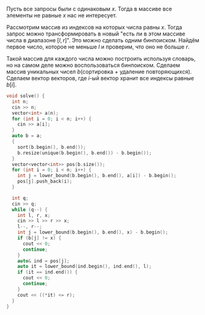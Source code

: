 Пусть все запросы были с одинаковым $x$. Тогда в массиве все элементы не равные $x$ нас не интересует. 

Рассмотрим массив из индексов на которых числа равны $x$. Тогда запрос можно трансформировать в новый "есть ли в этом массиве числа в диапазоне $[l, r]$". Это можно сделать одним бинпоиском. Найдём первое число, которое не меньше $l$ и проверим, что оно не больше $r$.

Такой массив для каждого числа можно построить используя словарь, но на самом деле можно воспользоваться бинпоиском. Сделаем массив уникальных чисел $b$(сортировка + удаление повторяющихся). Сделаем вектор векторов, где $i$-ый вектор хранит все индексы равные $b[i]$.

```cpp
void solve() {
  int n;
  cin >> n;
  vector<int> a(n);
  for (int i = 0; i < n; i++) {
    cin >> a[i];
  }
  auto b = a;
  {
    sort(b.begin(), b.end());
    b.resize(unique(b.begin(), b.end()) - b.begin());
  }
  vector<vector<int>> pos(b.size());
  for (int i = 0; i < n; i++) {
    int j = lower_bound(b.begin(), b.end(), a[i]) - b.begin();
    pos[j].push_back(i);
  }

  int q;
  cin >> q;
  while (q--) {
    int l, r, x;
    cin >> l >> r >> x;
    l--, r--;
    int j = lower_bound(b.begin(), b.end(), x) - b.begin();
    if (b[j] != x) {
      cout << 0;
      continue;
    }
    auto& ind = pos[j];
    auto it = lower_bound(ind.begin(), ind.end(), l);
    if (it == ind.end()) {
      cout << 0;
      continue;
    }
    cout << ((*it) <= r);
  }
}
```